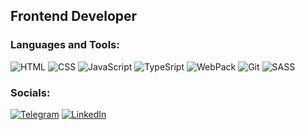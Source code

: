 ## Frontend Developer

### Languages and Tools:
![HTML](https://img.shields.io/badge/HTML-090909?style=for-the-badge&logo=html5&logoColor=#FF1818)
![CSS](https://img.shields.io/badge/CSS-090909?&style=for-the-badge&logo=css3&logoColor=5C63FF)
![JavaScript](https://img.shields.io/badge/-JavaScript-090909?style=for-the-badge&logo=JavaScript&logoColor=E9D54D)
![TypeSript](https://img.shields.io/badge/-TypeScript-090909?style=for-the-badge&logo=TypeScript&logoColor=5C63FF)
![WebPack](https://img.shields.io/badge/-WebPack-090909?style=for-the-badge&logo=webpack&logoColor=6dc5ff)
![Git](https://img.shields.io/badge/-git-090909?style=for-the-badge&logo=git&logoColor=ff654f)
![SASS](https://img.shields.io/badge/-SASS-090909?style=for-the-badge&logo=SASS&logoColor=FF69B4)

### Socials:
[![Telegram](https://img.shields.io/badge/-Telegram-090909?style=for-the-badge&logo=telegram&logoColor=27A0D9)](https://t.me/MSteelver)
[![LinkedIn](https://img.shields.io/badge/-LinkedIn-090909?style=for-the-badge&logo=linkedin&logoColor=007BB6)](https://www.linkedin.com/in/anton-golomuzdov-069545255)
